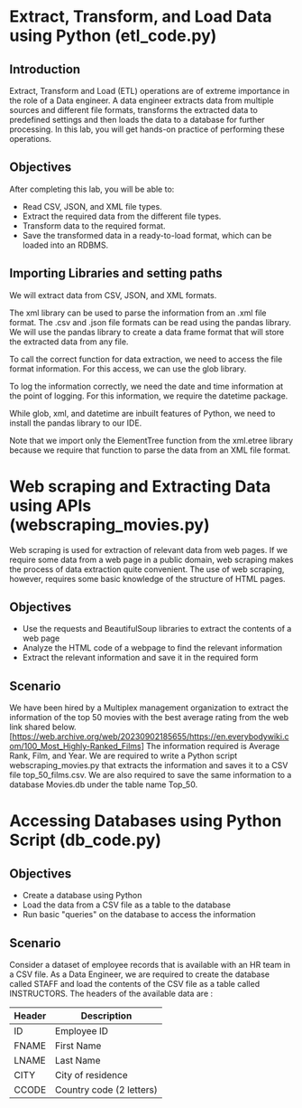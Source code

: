 # Extract, Transform, and Load Data using Python (etl_code.py)

## Introduction
Extract, Transform and Load (ETL) operations are of extreme importance in the role of a Data engineer. A data engineer extracts data from multiple sources and different file formats, transforms the extracted data to predefined settings and then loads the data to a database for further processing. In this lab, you will get hands-on practice of performing these operations.

## Objectives
After completing this lab, you will be able to:

+ Read CSV, JSON, and XML file types.
+ Extract the required data from the different file types.
+ Transform data to the required format.
+ Save the transformed data in a ready-to-load format, which can be loaded into an RDBMS.

## Importing Libraries and setting paths
We will extract data from CSV, JSON, and XML formats. 

The xml library can be used to parse the information from an .xml file format. The .csv and .json file formats can be read using the pandas library. We will use the pandas library to create a data frame format that will store the extracted data from any file.

To call the correct function for data extraction, we need to access the file format information. For this access, we can use the glob library.

To log the information correctly, we need the date and time information at the point of logging. For this information, we require the datetime package.

While glob, xml, and datetime are inbuilt features of Python, we need to install the pandas library to our IDE.

Note that we import only the ElementTree function from the xml.etree library because we require that function to parse the data from an XML file format.

# Web scraping and Extracting Data using APIs (webscraping_movies.py)
Web scraping is used for extraction of relevant data from web pages. If we require some data from a web page in a public domain, web scraping makes the process of data extraction quite convenient. The use of web scraping, however, requires some basic knowledge of the structure of HTML pages. 

## Objectives
+ Use the requests and BeautifulSoup libraries to extract the contents of a web page
+ Analyze the HTML code of a webpage to find the relevant information
+ Extract the relevant information and save it in the required form

## Scenario
We have been hired by a Multiplex management organization to extract the information of the top 50 movies with the best average rating from the web link shared below.
[https://web.archive.org/web/20230902185655/https://en.everybodywiki.com/100_Most_Highly-Ranked_Films]
The information required is Average Rank, Film, and Year.
We are required to write a Python script webscraping_movies.py that extracts the information and saves it to a CSV file top_50_films.csv. We are also required to save the same information to a database Movies.db under the table name Top_50.

# Accessing Databases using Python Script (db_code.py)
## Objectives
+ Create a database using Python
+ Load the data from a CSV file as a table to the database
+ Run basic "queries" on the database to access the information

## Scenario
Consider a dataset of employee records that is available with an HR team in a CSV file. As a Data Engineer, we are required to create the database called STAFF and load the contents of the CSV file as a table called INSTRUCTORS. The headers of the available data are :

|Header|	Description|
|---|---|
|ID|Employee ID|
|FNAME|	First Name|
|LNAME|Last Name|
|CITY|City of residence|
|CCODE|Country code (2 letters)|

